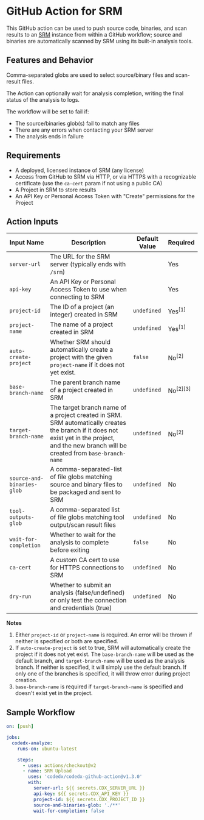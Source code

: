 # GitHub Action for SRM

This GitHub action can be used to push source code, binaries, and scan results to an [SRM](https://www.blackduck.com/software-risk-manager.html) instance from within a GitHub workflow; source and binaries are automatically scanned by SRM using its built-in analysis tools.

## Features and Behavior

Comma-separated globs are used to select source/binary files and scan-result files. 

The Action can optionally wait for analysis completion, writing the final status of the analysis to logs.

The workflow will be set to fail if:

- The source/binaries glob(s) fail to match any files
- There are any errors when contacting your SRM server
- The analysis ends in failure

## Requirements

- A deployed, licensed instance of SRM (any license)
- Access from GitHub to SRM via HTTP, or via HTTPS with a recognizable certificate (use the `ca-cert` param if not using a public CA)
- A Project in SRM to store results
- An API Key or Personal Access Token with "Create" permissions for the Project

## Action Inputs

| Input Name                 | Description                                                                                                                                                                                       | Default Value | Required                       |
|----------------------------|---------------------------------------------------------------------------------------------------------------------------------------------------------------------------------------------------|---------------|--------------------------------|
| `server-url`               | The URL for the SRM server (typically ends with `/srm`)                                                                                                                                           |               | Yes                            |
| `api-key`                  | An API Key or Personal Access Token to use when connecting to SRM                                                                                                                                 |               | Yes                            |
| `project-id`               | The ID of a project (an integer) created in SRM                                                                                                                                                   | `undefined`   | Yes<sup>[1]</sup>              |
| `project-name`             | The name of a project created in SRM                                                                                                                                                              | `undefined`   | Yes<sup>[1]</sup>              |
| `auto-create-project`      | Whether SRM should automatically create a project with the given `project-name` if it does not yet exist.                                                                                         | `false`       | No<sup>[2]</sup>               |
| `base-branch-name`         | The parent branch name of a project created in SRM                                                                                                                                                | `undefined`   | No<sup>[2]</sup><sup>[3]</sup> |
| `target-branch-name`       | The target branch name of a project created in SRM. <br/>SRM automatically creates the branch if it does not exist yet in the project, and the new branch will be created from `base-branch-name` | `undefined`   | No<sup>[2]</sup>               |
| `source-and-binaries-glob` | A comma-separated-list of file globs matching source and binary files to be packaged and sent to SRM                                                                                              | `undefined`   | No                             |
| `tool-outputs-glob`        | A comma-separated list of file globs matching tool output/scan result files                                                                                                                       | `undefined`   | No                             |
| `wait-for-completion`      | Whether to wait for the analysis to complete before exiting                                                                                                                                       | `false`       | No                             |
| `ca-cert`                  | A custom CA cert to use for HTTPS connections to SRM                                                                                                                                              | `undefined`   | No                             |
| `dry-run`                  | Whether to submit an analysis (false/undefined) or only test the connection and credentials (true)                                                                                                | `undefined`   | No                             |

**Notes**
1. Either `project-id` or `project-name` is required. An error will be thrown if neither is specified or both are specified.
2. If `auto-create-project` is set to true, SRM will automatically create the project if it does not yet exist.
   The `base-branch-name` will be used as the default branch, and `target-branch-name` will be used as the analysis branch.
   If neither is specified, it will simply use the default branch.
   If only one of the branches is specified, it will throw error during project creation.
3. `base-branch-name` is required if `target-branch-name` is specified and doesn't exist yet in the project.

## Sample Workflow

```yaml
on: [push]

jobs:
  codedx-analyze:
    runs-on: ubuntu-latest

    steps:
      - uses: actions/checkout@v2
      - name: SRM Upload
        uses: 'codedx/codedx-github-action@v1.3.0'
        with:
          server-url: ${{ secrets.CDX_SERVER_URL }}
          api-key: ${{ secrets.CDX_API_KEY }}
          project-id: ${{ secrets.CDX_PROJECT_ID }}
          source-and-binaries-glob: './**'
          wait-for-completion: false
```